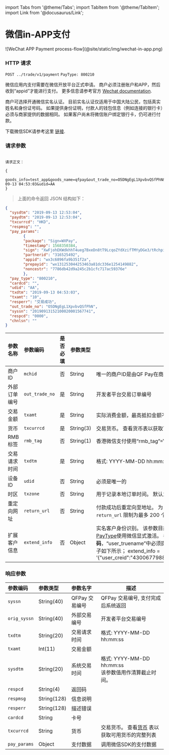 import Tabs from '@theme/Tabs';
import TabItem from '@theme/TabItem';
import Link from '@docusaurus/Link';

# 微信in-APP支付

<Link href="/img/wechat-in-app.png" target="_blank">![WeChat APP Payment process-flow](@site/static/img/wechat-in-app.png)</Link>

### HTTP 请求

`POST ../trade/v1/payment`
`PayType: 800210`

微信应用内支付需要在微信开放平台正式申请。 商户必须注册账户和APP，然后收到“appid”才能进行支付。 更多信息请参考官方
[Wechat documentation](https://pay.weixin.qq.com/wiki/doc/api/wxpay/en/pay/In-AppPay/chapter6_2.shtml#menu1).

商户可选择开通微信实名认证。 目前实名认证仅适用于中国大陆公民，包括真实姓名和身份证号码。 如果提供身份证明，付款人的钱包信息（例如连接的银行卡）必须与商家提供的数据相同。 如果客户尚未将微信账户绑定银行卡，仍可进行付款。

下载微信SDK请参考这里 [链接](https://developers.weixin.qq.com/doc/oplatform/Downloads/iOS_Resource.html).

### 请求参数

```plaintext

请求正文：

{
  goods_info=test_app&goods_name=qfpay&out_trade_no=O5DNgEgL1XpvbvQSfPhN&pay_type=800210&txamt=10&txcurrcd=HKD&txdtm=2019-09-13 04:53:03&udid=AA
}

```

> 上面的命令返回 JSON 结构如下：

```json
{
  "sysdtm": "2019-09-13 12:53:04",
  "paydtm": "2019-09-13 12:53:04",
  "txcurrcd": "HKD",
  "respmsg": "",    
  "pay_params": 
        {
        "package": "Sign=WXPay",
        "timestamp": 1568350384,
        "sign": "XwFjohEKWdkhhT4ueg7BxeDn8tT9LcqoZYdXzifTMYyDGe3/tRchpii6vWgOn21tPSaAtqo766gvifXgDEOwR+ILKN8t97r624IJlrH0EkvSUSLh9E/cga9scXGVy0jPWHM/oVvVzJIvXew79CwZFCNTSJok2KmpSm9X9oPg7PGXbqvNMHltf+YlIOsuiz391qVmFtTE5A/cpA50+06T7iW8GYsOJQTTJed75VY+aSzNo5C6ju6WSgJKpAJJ0ocl+ONtmOp6GLVBSQXaMC4PitQcebcoP2J6fFgQ+YcPwHXasCYEnn4LaFN7zT/AjGg3E3gdCx3ksGNBOazYBRVz+g==",
        "partnerid": "316525492",
        "appid": "wx3c6896fa9b351f2a",
        "prepayid": "wx131253044253463a81dc336e1254149882",
        "noncestr": "7786db42d9a245c2b1cfc717ac59376e"
        },
  "pay_type": "800210",
  "cardcd": "",    
  "udid": "AA",
  "txdtm": "2019-09-13 04:53:03",
  "txamt": "10",
  "resperr": "交易成功",
  "out_trade_no": "O5DNgEgL1XpvbvQSfPhN",
  "syssn": "20190913152100020001567741",   
  "respcd": "0000",
  "chnlsn": ""
}
```

| 参数名称 | 参数编码 | 是否必填 | 参数类型 | 描述 |
|:----    |:---|:----- |-----   |----   |
|商户ID    | `mchid`  | 否 | String  | 唯一的商户ID是由QF Pay在商户入网过程中创建的。 |
|外部订单编号    | `out_trade_no` | 是 | String    |开发者平台交易订单编号 |
|交易金额    | `txamt`  | 是 | String |实际消费金额，最高抵扣金额不能超过冻结资金|
|货币 | `txcurrcd` | 是 | String(3) | 交易货币。 查看货币表以获取可用货币的完整列表|
|RMB 标签 | `rmb_tag` | 否 | String(1) | 香港微信支付使用“rmb_tag”=Y 和“txcurrcd”=CNY 来表示交易币种为人民币。|
|交易请求时间    | `txdtm`   | 是 | String      | 格式: YYYY-MM-DD hh:mm:ss|
| 设备ID   | `udid`   | 否 | String         |必须是唯一的|
| 时区 | `txzone`    | 否 | String        |用于记录本地订单时间。 默认为北京时间GMT+8（+0800）|
| 重定向网址   | `return_url`   | 否 | String        | 付款成功后重定向至地址。 为 GrabPay Online 提交的强制参数。 支付宝 WAP 将 `return_url` 限制为最多 200 个字符。 |
|扩展客户信息   | `extend_info`  | 否 | Object  | 实名客户身份识别。 该参数目前仅适用于中国大陆公民，并且需要针对所选的[PayType](../../preparation/paycode#支付类型)使用微信显式激活。 参数“user_creid”中包含消费者的**身份证号码**，“user_truename”中必须提供编码形式或汉字书写的付款人**真实姓名**。 一个例子如下所示； extend_info = '\{"user_creid":"430067798868676871","user_truename":"\\\u5c0f\\\u6797"\}' |

### 响应参数

| 参数编码 | 参数类型 | 参数名字 | 描述 |
|:----    |:---|:----- |-----   |
|`syssn` |   String(40) | QFPay 交易编号 | QFPay 交易编号, 支付完成后系统返回 |
|`orig_syssn`    |String(40)| 外部交易编号 | 开发者平台交易编号 |
|`txdtm`     | String(20) | 交易请求时间 | 格式: YYYY-MM-DD hh:mm:ss  |
|`txamt`    |Int(11)| 交易金额 | |
|`sysdtm`     |String(20)| 系统交易时间 |格式: YYYY-MM-DD hh:mm:ss <br/> 该参数值用作清算截止时间。|
|`respcd`    |String(4)| 返回码 |  |
|`respmsg`    |String(128)| 信息说明|  |
|`resperr`     |String(128)| 描述错误 |  |
|`cardcd`     |String| 卡号 |  |
|`txcurrcd`      |String| 货币  | 交易货币。 查看[货币](../../preparation/paycode#支付币种) 表以获取可用货币的完整列表 |
|`pay_params`      |Object| 支付数据  | 调用微信SDK的支付数据 |
